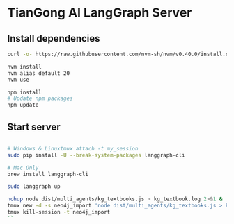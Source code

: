 # TianGong AI LangGraph Server

## Install dependencies

```bash
curl -o- https://raw.githubusercontent.com/nvm-sh/nvm/v0.40.0/install.sh | bash

nvm install
nvm alias default 20
nvm use

npm install
# Update npm packages
npm update
```

## Start server

```bash

# Windows & Linuxtmux attach -t my_session
sudo pip install -U --break-system-packages langgraph-cli

# Mac Only
brew install langgraph-cli

sudo langgraph up
```

```bash
nohup node dist/multi_agents/kg_textbooks.js > kg_textbook.log 2>&1 &
tmux new -d -s neo4j_import 'node dist/multi_agents/kg_textbooks.js > kg_textbook.log 2>&1'
tmux kill-session -t neo4j_import
``
```
